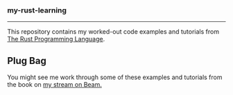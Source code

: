 ### my-rust-learning
---
This repository contains my worked-out code examples and tutorials from [The Rust Programming Language](https://rust-lang.github.io/book/).

## Plug Bag
You might see me work through some of these examples and tutorials from the book on [my stream on Beam](https://beam.pro/Gouda)[.](https://youtu.be/fNMUof5vR8U?t=1h20m48s)
